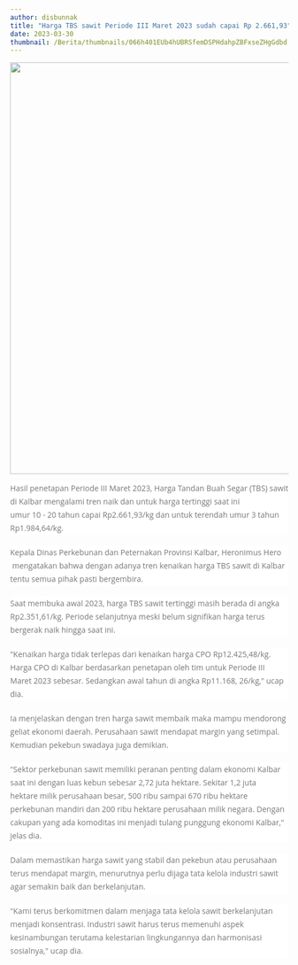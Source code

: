 ```yaml
---
author: disbunnak
title: "Harga TBS sawit Periode III Maret 2023 sudah capai Rp 2.661,93"
date: 2023-03-30
thumbnail: /Berita/thumbnails/066h401EUb4hUBRSfemDSPHdahpZBFxseZHgGdbd.jpg
---
```

<p><img src="/images/X25byzgQdfgmKu5REHzZ.jpg" alt="" width="1000" height="744" /></p>
<p style="box-sizing: border-box; margin: 0px 0px 20px; color: #777777; line-height: 24px; font-family: 'Open Sans', Arial, sans-serif; font-size: 14px; background-color: #ffffff;">Hasil penetapan Periode III Maret 2023, Harga Tandan Buah Segar (TBS) sawit di Kalbar mengalami tren naik dan untuk harga tertinggi saat ini<br style="box-sizing: border-box;" />umur 10 - 20 tahun capai Rp2.661,93/kg dan untuk terendah umur 3 tahun Rp1.984,64/kg.</p>
<p style="box-sizing: border-box; margin: 0px 0px 20px; color: #777777; line-height: 24px; font-family: 'Open Sans', Arial, sans-serif; font-size: 14px; background-color: #ffffff;">Kepala Dinas Perkebunan dan Peternakan Provinsi Kalbar, Heronimus Hero &nbsp;mengatakan bahwa dengan adanya tren kenaikan harga TBS sawit di Kalbar<br style="box-sizing: border-box;" />tentu semua pihak pasti bergembira.</p>
<p style="box-sizing: border-box; margin: 0px 0px 20px; color: #777777; line-height: 24px; font-family: 'Open Sans', Arial, sans-serif; font-size: 14px; background-color: #ffffff;">Saat membuka awal 2023, harga TBS sawit tertinggi masih berada di angka Rp2.351,61/kg. Periode selanjutnya meski belum signifikan harga terus<br style="box-sizing: border-box;" />bergerak naik hingga saat ini.</p>
<p style="box-sizing: border-box; margin: 0px 0px 20px; color: #777777; line-height: 24px; font-family: 'Open Sans', Arial, sans-serif; font-size: 14px; background-color: #ffffff;">"Kenaikan harga tidak terlepas dari kenaikan harga CPO Rp12.425,48/kg. Harga CPO di Kalbar berdasarkan penetapan oleh tim untuk Periode III<br style="box-sizing: border-box;" />Maret 2023 sebesar. Sedangkan awal tahun di angka Rp11.168, 26/kg," ucap dia.</p>
<p style="box-sizing: border-box; margin: 0px 0px 20px; color: #777777; line-height: 24px; font-family: 'Open Sans', Arial, sans-serif; font-size: 14px; background-color: #ffffff;">Ia menjelaskan dengan tren harga sawit membaik maka mampu mendorong geliat ekonomi daerah. Perusahaan sawit mendapat margin yang setimpal.<br style="box-sizing: border-box;" />Kemudian pekebun swadaya juga demikian.</p>
<p style="box-sizing: border-box; margin: 0px 0px 20px; color: #777777; line-height: 24px; font-family: 'Open Sans', Arial, sans-serif; font-size: 14px; background-color: #ffffff;">"Sektor perkebunan sawit memiliki peranan penting dalam ekonomi Kalbar saat ini dengan luas kebun sebesar 2,72 juta hektare. Sekitar 1,2 juta<br style="box-sizing: border-box;" />hektare milik perusahaan besar, 500 ribu sampai 670 ribu hektare perkebunan mandiri dan 200 ribu hektare perusahaan milik negara. Dengan<br style="box-sizing: border-box;" />cakupan yang ada komoditas ini menjadi tulang punggung ekonomi Kalbar," jelas dia.</p>
<p style="box-sizing: border-box; margin: 0px 0px 20px; color: #777777; line-height: 24px; font-family: 'Open Sans', Arial, sans-serif; font-size: 14px; background-color: #ffffff;">Dalam memastikan harga sawit yang stabil dan pekebun atau perusahaan terus mendapat margin, menurutnya perlu dijaga tata kelola industri sawit<br style="box-sizing: border-box;" />agar semakin baik dan berkelanjutan.</p>
<p style="box-sizing: border-box; margin: 0px 0px 20px; color: #777777; line-height: 24px; font-family: 'Open Sans', Arial, sans-serif; font-size: 14px; background-color: #ffffff;">"Kami terus berkomitmen dalam menjaga tata kelola sawit berkelanjutan menjadi konsentrasi. Industri sawit harus terus memenuhi aspek<br style="box-sizing: border-box;" />kesinambungan terutama kelestarian lingkungannya dan harmonisasi sosialnya," ucap dia.</p>